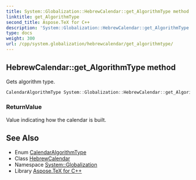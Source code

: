 ```yaml
---
title: System::Globalization::HebrewCalendar::get_AlgorithmType method
linktitle: get_AlgorithmType
second_title: Aspose.TeX for C++
description: 'System::Globalization::HebrewCalendar::get_AlgorithmType method. Gets algorithm type in C++.'
type: docs
weight: 300
url: /cpp/system.globalization/hebrewcalendar/get_algorithmtype/
---
```

## HebrewCalendar::get_AlgorithmType method


Gets algorithm type.

```cpp
CalendarAlgorithmType System::Globalization::HebrewCalendar::get_AlgorithmType() const override
```


### ReturnValue

Value indicating how the calendar is built.

## See Also

* Enum [CalendarAlgorithmType](../../calendaralgorithmtype/)
* Class [HebrewCalendar](../)
* Namespace [System::Globalization](../../)
* Library [Aspose.TeX for C++](../../../)
